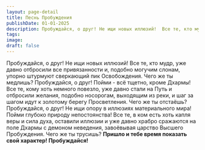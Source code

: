 ```yaml
---
layout: page-detail
title: Песнь Пробуждения
publishDate: 01-01-2025
description: Пробуждайся, о друг! Не ищи новых иллюзий!  Все те, кто мудр, уже давно отбросили все привязанности и,  подобно могучим слонам, упорно штурмуют сверкающий пик  Освобождения. Чего же ты медлишь?  Пробуждайся, о друг! Пойми - всё тщетно, кроме Дхармы!
tags:
image:
draft: false
---
```

Пробуждайся, о друг! Не ищи новых иллюзий!  Все те, кто мудр, уже давно отбросили все привязанности и,  подобно могучим слонам, упорно штурмуют сверкающий пик  Освобождения. Чего же ты медлишь?  Пробуждайся, о друг! Пойми - всё тщетно, кроме Дхармы!  Все те, кому хоть немного повезло, уже давно стали на Путь и  отбросили желания, подобно носорогам, выходящим из реки,  и шаг за шагом идут к золотому берегу Просветления.  Чего же ты отстаёшь?  Пробуждайся, о друг! Не ищи опору в иллюзиях материального  мира! Пойми глубоко природу непостоянства!  Все те, в ком есть хоть капля веры и сила духа, оставили  иллюзии и уже давно храбро сражаются на поле Дхармы с  демоном неведения, завоёвывая царство Высшего Пробуждения.  Чего же ты трусишь?   **Пришло и тебе время показать свой характер! Пробуждайся!**
